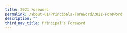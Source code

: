 ```yaml
---
title: 2021 Foreword
permalink: /about-us/Principals-Foreword/2021-Foreword
description: ""
third_nav_title: Principal's Foreword
---
```

